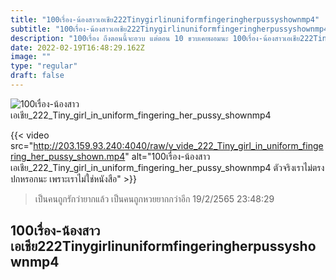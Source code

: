 ```yaml
---
title: "100เรื่อง-น้องสาวเอเชีย222Tinygirlinuniformfingeringherpussyshownmp4"
subtitle: "100เรื่อง-น้องสาวเอเชีย222Tinygirlinuniformfingeringherpussyshownmp4 การมีแฟนที่ดี คือการที่มีแฟนเป็นเรา"
description: "100เรื่อง ถึงตอนนี้จะอวบ แต่ตอน 10 ขวบเคยผอมนะ 100เรื่อง-น้องสาวเอเชีย222Tinygirlinuniformfingeringherpussyshownmp4 19/2/2565 23:48:29"
date: 2022-02-19T16:48:29.162Z
image: ""
type: "regular"
draft: false
---
```


![100เรื่อง-น้องสาวเอเชีย_222_Tiny_girl_in_uniform_fingering_her_pussy_shownmp4](http://203.159.93.240:4040/raw/v_vide_222_Tiny_girl_in_uniform_fingering_her_pussy_shown.jpg)

{{< video src="http://203.159.93.240:4040/raw/v_vide_222_Tiny_girl_in_uniform_fingering_her_pussy_shown.mp4" alt="100เรื่อง-น้องสาวเอเชีย_222_Tiny_girl_in_uniform_fingering_her_pussy_shownmp4 ตัวจริงเราไม่ตรงปกหรอกนะ เพราะเราไม่ใช่หนังสือ" >}}


> เป็นคนถูกรักว่ายากแล้ว เป็นคนถูกหวยยากกว่าอีก 19/2/2565 23:48:29

## 100เรื่อง-น้องสาวเอเชีย222Tinygirlinuniformfingeringherpussyshownmp4
